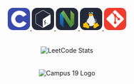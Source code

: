 <p align="center">
  <!-- Compétences -->
  <a href="https://en.wikipedia.org/wiki/C_(programming_language)" target="_blank">
    <img src="https://github.com/tandpfun/skill-icons/blob/main/icons/C.svg" width="50" alt="C" />
  </a>
  <a href="https://en.wikipedia.org/wiki/Bash_(Unix_shell)" target="_blank">
    <img src="https://raw.githubusercontent.com/tandpfun/skill-icons/65dea6c4eaca7da319e552c09f4cf5a9a8dab2c8/icons/Bash-Dark.svg" width="50" alt="Bash" />
  </a>
  <a href="https://en.wikipedia.org/wiki/Vim_(text_editor)" target="_blank">
    <img src="https://github.com/tandpfun/skill-icons/blob/main/icons/NeoVim-Dark.svg" width="50" alt="NeoVim" />
  </a>
  <a href="https://en.wikipedia.org/wiki/List_of_Linux_distributions" target="_blank">
    <img src="https://github.com/tandpfun/skill-icons/blob/main/icons/Linux-Dark.svg" width="50" alt="Linux" />
  </a>
  <a href="https://en.wikipedia.org/wiki/Git" target="_blank">
    <img src="https://github.com/tandpfun/skill-icons/blob/main/icons/Git.svg" width="50" alt="Git" />
  </a>
</p>

<p align="center">
  <!-- Stats LeetCode -->
  <img src="https://leetcard.jacoblin.cool/sdemey00?theme=wtf" width="450" alt="LeetCode Stats" style="margin: 20px 0;" />
</p>

<p align="center">
  <!-- Logo école -->
  <img src="https://land.campus19.be/wp-content/uploads/2024/08/cropped-Design-sans-titre-26.png" alt="Campus 19 Logo" width="175" />
</p>
